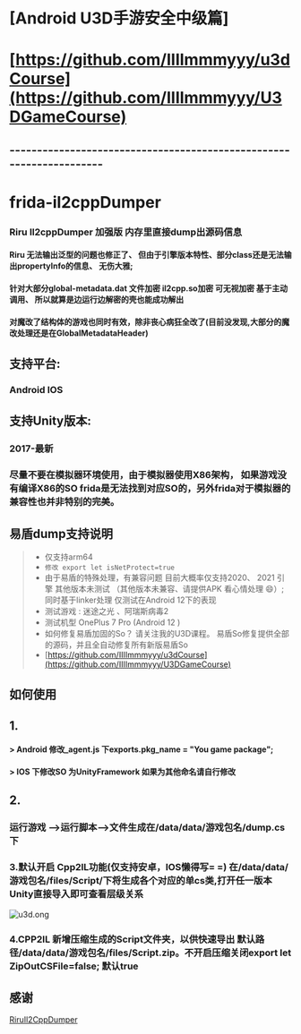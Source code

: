 


# [Android U3D手游安全中级篇] 
# [https://github.com/IIIImmmyyy/u3dCourse](https://github.com/IIIImmmyyy/U3DGameCourse)




## --------------------------------------------------------------------


# frida-il2cppDumper

### Riru Il2cppDumper 加强版 内存里直接dump出源码信息
#### Riru 无法输出泛型的问题也修正了、 但由于引擎版本特性、部分class还是无法输出propertyInfo的信息、 无伤大雅;
#### 针对大部分global-metadata.dat 文件加密 il2cpp.so加密 可无视加密  基于主动调用、 所以就算是边运行边解密的壳也能成功解出
#### 对魔改了结构体的游戏也同时有效，除非丧心病狂全改了(目前没发现,大部分的魔改处理还是在GlobalMetadataHeader)
## 支持平台:
### Android IOS
## 支持Unity版本:
### 2017-最新
### 尽量不要在模拟器环境使用，由于模拟器使用X86架构， 如果游戏没有编译X86的SO frida是无法找到对应SO的，另外frida对于模拟器的兼容性也并非特别的完美。

## 易盾dump支持说明
>*  仅支持arm64 
>*  ```修改 export let isNetProtect=true ``` 
>*  由于易盾的特殊处理，有兼容问题 目前大概率仅支持2020、 2021 引擎 其他版本未测试 （其他版本未兼容、请提供APK 看心情处理 :smile:）;同时基于linker处理 仅测试在Android 12下的表现
>*  测试游戏 :  迷途之光 、阿瑞斯病毒2
>*  测试机型 OnePlus 7 Pro (Android 12 )
>*  如何修复易盾加固的So？ 请关注我的U3D课程。 易盾So修复提供全部的源码，并且全自动修复所有新版易盾So
>*  [https://github.com/IIIImmmyyy/u3dCourse](https://github.com/IIIImmmyyy/U3DGameCourse)


## 如何使用
## 1.
#### > Android 修改_agent.js 下exports.pkg_name = "You game package";

#### > IOS 下修改SO 为UnityFramework 如果为其他命名请自行修改

## 2.
### 运行游戏 -->运行脚本-->文件生成在/data/data/游戏包名/dump.cs下

### 3.默认开启 Cpp2IL功能(仅支持安卓，IOS懒得写= =) 在/data/data/游戏包名/files/Script/下将生成各个对应的单cs类,打开任一版本Unity直接导入即可查看层级关系
<img alt ="u3d.ong" src="https://raw.githubusercontent.com/IIIImmmyyy/frida-il2cppDumper/main/1.png" >

### 4.CPP2IL 新增压缩生成的Script文件夹，以供快速导出 默认路径/data/data/游戏包名/files/Script.zip。不开启压缩关闭export let ZipOutCSFile=false; 默认true


## 感谢
[RiruIl2CppDumper ](https://github.com/Perfare/Riru-Il2CppDumper.git)



